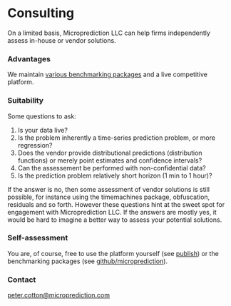 # Consulting

On a limited basis, Microprediction LLC can help firms independently assess in-house or vendor solutions.

### Advantages

We maintain [various benchmarking packages](https://github.com/microprediction) and a live competitive platform.   

### Suitability

Some questions to ask:

1. Is your data live?  
2. Is the problem inherently a time-series prediction problem, or more regression?  
3. Does the vendor provide distributional predictions (distribution functions) or merely point estimates and confidence intervals?
4. Can the assessement be performed with non-confidential data?
5. Is the prediction problem relatively short horizon (1 min to 1 hour)? 

If the answer is no, then some assessment of vendor solutions is still possible, for instance using the timemachines package, obfuscation, residuals and so forth. However these questions hint at the sweet spot for engagement with Microprediction LLC. If the answers are mostly yes, it would be hard to imagine a better way to assess your potential solutions. 

### Self-assessment

You are, of course, free to use the platform yourself (see [publish](https://microprediction.github.io/microprediction/publish.html)) or the 
benchmarking packages (see [github/microprediction](https://github.com/microprediction)). 

### Contact 

peter.cotton@microprediction.com 





